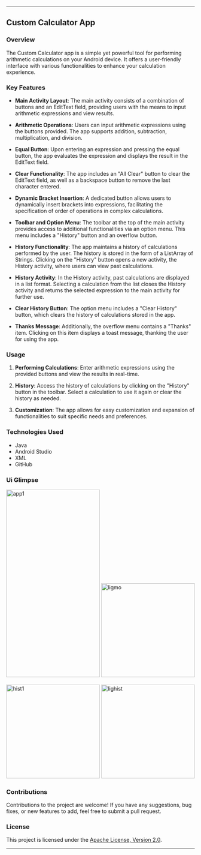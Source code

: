 
---

## Custom Calculator App

### Overview

The Custom Calculator app is a simple yet powerful tool for performing arithmetic calculations on your Android device. It offers a user-friendly interface with various functionalities to enhance your calculation experience.

### Key Features

- **Main Activity Layout**: The main activity consists of a combination of buttons and an EditText field, providing users with the means to input arithmetic expressions and view results.

- **Arithmetic Operations**: Users can input arithmetic expressions using the buttons provided. The app supports addition, subtraction, multiplication, and division.

- **Equal Button**: Upon entering an expression and pressing the equal button, the app evaluates the expression and displays the result in the EditText field.

- **Clear Functionality**: The app includes an "All Clear" button to clear the EditText field, as well as a backspace button to remove the last character entered.

- **Dynamic Bracket Insertion**: A dedicated button allows users to dynamically insert brackets into expressions, facilitating the specification of order of operations in complex calculations.

- **Toolbar and Option Menu**: The toolbar at the top of the main activity provides access to additional functionalities via an option menu. This menu includes a "History" button and an overflow button.

- **History Functionality**: The app maintains a history of calculations performed by the user. The history is stored in the form of a ListArray of Strings. Clicking on the "History" button opens a new activity, the History activity, where users can view past calculations.

- **History Activity**: In the History activity, past calculations are displayed in a list format. Selecting a calculation from the list closes the History activity and returns the selected expression to the main activity for further use.

- **Clear History Button**: The option menu includes a "Clear History" button, which clears the history of calculations stored in the app.

- **Thanks Message**: Additionally, the overflow menu contains a "Thanks" item. Clicking on this item displays a toast message, thanking the user for using the app.

### Usage

1. **Performing Calculations**: Enter arithmetic expressions using the provided buttons and view the results in real-time.

2. **History**: Access the history of calculations by clicking on the "History" button in the toolbar. Select a calculation to use it again or clear the history as needed.

3. **Customization**: The app allows for easy customization and expansion of functionalities to suit specific needs and preferences.

### Technologies Used

- Java
- Android Studio
- XML
- GitHub

### Ui Glimpse

<img src="https://github.com/PrakashMalwad/Android-Calculator/assets/70951170/9a910357-0772-43b8-9b1f-71fe04012caa" alt="app1" width="250" height="500">
<img src="https://github.com/PrakashMalwad/Android-Calculator/assets/70951170/e4bb361a-a64b-43cc-b0c7-7a76fca38bea" alt="ligmo" width="250"><br><br>
<img src="https://github.com/PrakashMalwad/Android-Calculator/assets/70951170/ba6bc3ec-1bff-4db9-8206-699ddcecc86e" alt="hist1" width="250">
<img src="https://github.com/PrakashMalwad/Android-Calculator/assets/70951170/d6325b1c-e072-44ff-87b2-8c138994a623" alt="lighist" width="250">








### Contributions

Contributions to the project are welcome! If you have any suggestions, bug fixes, or new features to add, feel free to submit a pull request.

### License

This project is licensed under the [Apache License, Version 2.0](https://www.apache.org/licenses/LICENSE-2.0).



--- 
